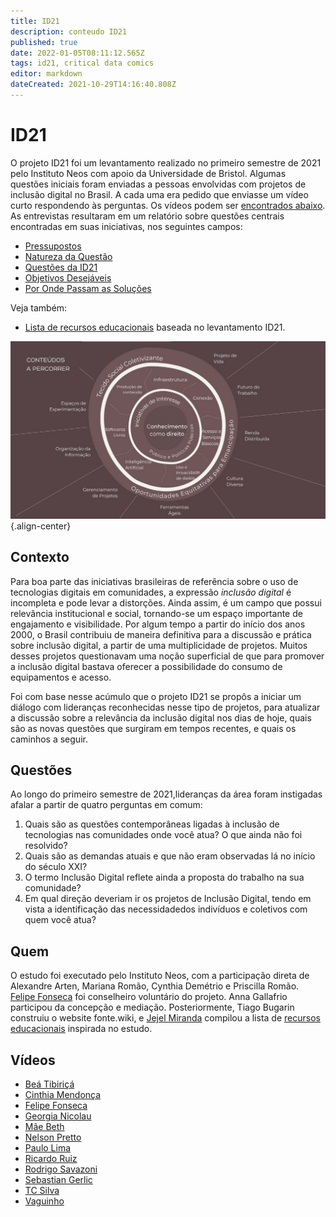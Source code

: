 ```yaml
---
title: ID21
description: conteudo ID21
published: true
date: 2022-01-05T08:11:12.565Z
tags: id21, critical data comics
editor: markdown
dateCreated: 2021-10-29T14:16:40.808Z
---
```


# ID21

O projeto ID21 foi um levantamento realizado no primeiro semestre de 2021 pelo Instituto Neos com apoio da Universidade de Bristol. Algumas questões iniciais foram enviadas a pessoas envolvidas com projetos de inclusão digital no Brasil. A cada uma era pedido que enviasse um vídeo curto respondendo às perguntas. Os vídeos podem ser [encontrados abaixo](#videos). As entrevistas resultaram em um relatório sobre questões centrais encontradas em suas iniciativas, nos seguintes campos:

 - [Pressupostos](/recursos/id21-pressupostos)
 - [Natureza da Questão](/recursos/id21-natureza)
 - [Questões da ID21](/recursos/id21-questoes)
 - [Objetivos Desejáveis](/recursos/id21-objetivos)
 - [Por Onde Passam as Soluções](/recursos/id21-solucoes)
 
 Veja também:
 
 - [Lista de recursos educacionais](/listas/id21) baseada no levantamento ID21.

![ID21 - Summary](https://raw.githubusercontent.com/fonte-wiki/id21/df6ebc20e5c8e17eb7ce9f28df4546dd18bbc3bf/relatorio/Screenshot%202021-09-15%20at%2016.33.53.png){.align-center}

## Contexto

Para boa parte das iniciativas brasileiras de referência sobre o uso de tecnologias digitais em comunidades, a expressão _inclusão digital_ é incompleta e pode levar a distorções. Ainda assim, é um campo que possui relevância institucional e social, tornando-se um espaço importante de engajamento e visibilidade. Por algum tempo a partir do início dos anos 2000, o Brasil contribuiu de maneira definitiva para a discussão e prática sobre inclusão digital, a partir de uma multiplicidade de projetos. Muitos desses projetos questionavam uma noção superficial de que para promover a inclusão digital bastava oferecer a possibilidade do consumo de equipamentos e acesso.

Foi com base nesse acúmulo que o projeto ID21 se propôs a iniciar um diálogo com lideranças reconhecidas nesse tipo de projetos, para atualizar a discussão sobre a relevância da inclusão digital nos dias de hoje, quais são as novas questões que surgiram em tempos recentes, e quais os caminhos a seguir.

## Questões

Ao longo do primeiro semestre de 2021,lideranças da área foram instigadas afalar a partir de quatro perguntas em comum:

1. Quais são as questões contemporâneas ligadas à inclusão de tecnologias nas comunidades onde você atua? O que ainda não foi resolvido?
2. Quais são as demandas atuais e que não eram observadas lá no início do século XXI?
3. O termo Inclusão Digital reflete ainda a proposta do trabalho na sua comunidade?
4. Em qual direção deveriam ir os projetos de Inclusão Digital, tendo em vista a identificação das necessidadedos indivíduos e coletivos com quem você atua?

## Quem

O estudo foi executado pelo Instituto Neos, com a participação direta de Alexandre Arten, Mariana Romão, Cynthia Demétrio e Priscilla Romão. [Felipe Fonseca](/pessoas/felipe-fonseca) foi conselheiro voluntário do projeto. Anna Gallafrio participou da concepção e mediação. Posteriormente, Tiago Bugarin construiu o website fonte.wiki, e [Jejel Miranda](/pessoas/jejel-miranda) compilou a lista de [recursos educacionais](/listas/id21) inspirada no estudo.

## Vídeos

 - [Beá Tibiriçá](/recursos/id21-bea-tibirica)
 - [Cinthia Mendonça](/recursos/id21-cinthia-mendonca)
 - [Felipe Fonseca](/recursos/id21-felipe-fonseca)
 - [Georgia Nicolau](/recursos/id21-georgia-nicolau)
 - [Mãe Beth](/recursos/id21-mae-beth)
 - [Nelson Pretto](/recursos/id21-nelson-pretto)
 - [Paulo Lima](/recursos/id21-paulo-lima)
 - [Ricardo Ruiz](/recursos/id21-ricardo-ruiz)
 - [Rodrigo Savazoni](/recursos/id21-rodrigo-savazoni)
 - [Sebastian Gerlic](/recursos/id21-sebastian-gerlic)
 - [TC Silva](/recursos/id21-tc-silva)
 - [Vaguinho](/recursos/id21-vaguinho)